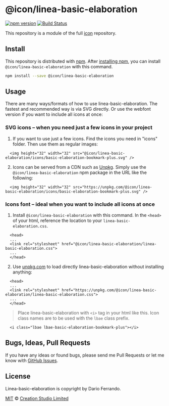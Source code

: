 # @icon/linea-basic-elaboration

[![npm version](https://img.shields.io/npm/v/@icon/linea-basic-elaboration.svg)](https://www.npmjs.org/package/@icon/linea-basic-elaboration)
[![Build Status](https://travis-ci.org/icon/icon.svg?branch=master)](https://travis-ci.org/icon/icon)

This repository is a module of the full [icon][icon] repository.

## Install

This repository is distributed with [npm]. After [installing npm][install-npm], you can install `@icon/linea-basic-elaboration` with this command.

```bash
npm install --save @icon/linea-basic-elaboration
```

## Usage

There are many ways/formats of how to use linea-basic-elaboration. The fastest and recommended way is via SVG directly. Or use the webfont version if you want to include all icons at once:

### SVG icons – when you need just a few icons in your project

  1. If you want to use just a few icons. Find the icons you need in "icons" folder. Then use them as regular images:

```
  <img height="32" width="32" src="@icon/linea-basic-elaboration/icons/basic-elaboration-bookmark-plus.svg" />
```

  2. Icons can be served from a CDN such as [Unpkg][Unpkg]. Simply use the `@icon/linea-basic-elaboration` npm package in the URL like the following:

```
  <img height="32" width="32" src="https://unpkg.com/@icon/linea-basic-elaboration/icons/basic-elaboration-bookmark-plus.svg" />
```

### Icons font – ideal when you want to include all icons at once

  1. Install `@icon/linea-basic-elaboration` with this command. In the `<head>` of your html, reference the location to your `linea-basic-elaboration.css`.

```
  <head>
  ...
  <link rel="stylesheet" href="@icon/linea-basic-elaboration/linea-basic-elaboration.css">
  ...
  </head>
```

  2. Use [unpkg.com][Unpkg] to load directly linea-basic-elaboration without installing anything:

```
  <head>
  ...
  <link rel="stylesheet" href="https://unpkg.com/@icon/linea-basic-elaboration/linea-basic-elaboration.css">
  ...
  </head>
```

> Place linea-basic-elaboration with `<i>` tag in your html like this. Icon class names are to be used with the `lbae` class prefix.

```
  <i class="lbae lbae-basic-elaboration-bookmark-plus"></i>
```


## Bugs, Ideas, Pull Requests

If you have any ideas or found bugs, please send me Pull Requests or let me know with [GitHub Issues][github issues].

## License

Linea-basic-elaboration is copyright by Dario Ferrando.

[MIT](./LICENSE) &copy; [Creation Studio Limited](https://creationstudio.com/)

[icon]: https://github.com/icon/icon
[docs]: http://icon.github.io/
[npm]: https://www.npmjs.com/
[install-npm]: https://docs.npmjs.com/getting-started/installing-node
[sass]: http://sass-lang.com/
[github issues]: https://github.com/thecreation/icons/issues
[Unpkg]: https://unpkg.com